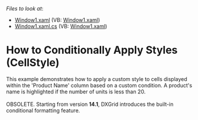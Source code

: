 <!-- default file list -->
*Files to look at*:

* [Window1.xaml](./CS/DXGrid_ConditionalFormatting/Window1.xaml) (VB: [Window1.xaml](./VB/DXGrid_ConditionalFormatting/Window1.xaml))
* [Window1.xaml.cs](./CS/DXGrid_ConditionalFormatting/Window1.xaml.cs) (VB: [Window1.xaml](./VB/DXGrid_ConditionalFormatting/Window1.xaml))
<!-- default file list end -->
# How to Conditionally Apply Styles (CellStyle)


<p>This example demonstrates how to apply a custom style to cells displayed within the 'Product Name' column based on a custom condition. A product's name is highlighted if the number of units is less than 20.<br /><br />OBSOLETE. Starting from version <strong>14.1</strong>, DXGrid introduces the built-in conditional formatting feature.</p>

<br/>


